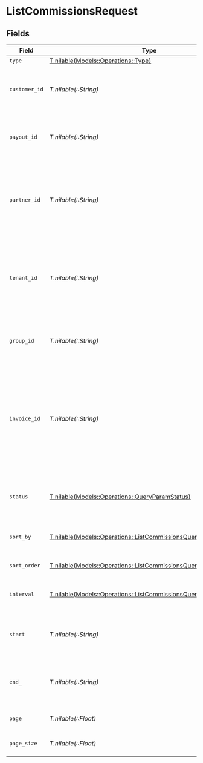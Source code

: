 # ListCommissionsRequest


## Fields

| Field                                                                                                                                                         | Type                                                                                                                                                          | Required                                                                                                                                                      | Description                                                                                                                                                   | Example                                                                                                                                                       |
| ------------------------------------------------------------------------------------------------------------------------------------------------------------- | ------------------------------------------------------------------------------------------------------------------------------------------------------------- | ------------------------------------------------------------------------------------------------------------------------------------------------------------- | ------------------------------------------------------------------------------------------------------------------------------------------------------------- | ------------------------------------------------------------------------------------------------------------------------------------------------------------- |
| `type`                                                                                                                                                        | [T.nilable(Models::Operations::Type)](../../models/operations/type.md)                                                                                        | :heavy_minus_sign:                                                                                                                                            | N/A                                                                                                                                                           |                                                                                                                                                               |
| `customer_id`                                                                                                                                                 | *T.nilable(::String)*                                                                                                                                         | :heavy_minus_sign:                                                                                                                                            | Filter the list of commissions by the associated customer.                                                                                                    |                                                                                                                                                               |
| `payout_id`                                                                                                                                                   | *T.nilable(::String)*                                                                                                                                         | :heavy_minus_sign:                                                                                                                                            | Filter the list of commissions by the associated payout.                                                                                                      |                                                                                                                                                               |
| `partner_id`                                                                                                                                                  | *T.nilable(::String)*                                                                                                                                         | :heavy_minus_sign:                                                                                                                                            | Filter the list of commissions by the associated partner. When specified, takes precedence over `tenantId`.                                                   |                                                                                                                                                               |
| `tenant_id`                                                                                                                                                   | *T.nilable(::String)*                                                                                                                                         | :heavy_minus_sign:                                                                                                                                            | Filter the list of commissions by the associated partner's `tenantId` (their unique ID within your database).                                                 |                                                                                                                                                               |
| `group_id`                                                                                                                                                    | *T.nilable(::String)*                                                                                                                                         | :heavy_minus_sign:                                                                                                                                            | Filter the list of commissions by the associated partner group.                                                                                               |                                                                                                                                                               |
| `invoice_id`                                                                                                                                                  | *T.nilable(::String)*                                                                                                                                         | :heavy_minus_sign:                                                                                                                                            | Filter the list of commissions by the associated invoice. Since invoiceId is unique on a per-program basis, this will only return one commission per invoice. |                                                                                                                                                               |
| `status`                                                                                                                                                      | [T.nilable(Models::Operations::QueryParamStatus)](../../models/operations/queryparamstatus.md)                                                                | :heavy_minus_sign:                                                                                                                                            | Filter the list of commissions by their corresponding status.                                                                                                 |                                                                                                                                                               |
| `sort_by`                                                                                                                                                     | [T.nilable(Models::Operations::ListCommissionsQueryParamSortBy)](../../models/operations/listcommissionsqueryparamsortby.md)                                  | :heavy_minus_sign:                                                                                                                                            | The field to sort the list of commissions by.                                                                                                                 |                                                                                                                                                               |
| `sort_order`                                                                                                                                                  | [T.nilable(Models::Operations::ListCommissionsQueryParamSortOrder)](../../models/operations/listcommissionsqueryparamsortorder.md)                            | :heavy_minus_sign:                                                                                                                                            | The sort order for the list of commissions.                                                                                                                   |                                                                                                                                                               |
| `interval`                                                                                                                                                    | [T.nilable(Models::Operations::ListCommissionsQueryParamInterval)](../../models/operations/listcommissionsqueryparaminterval.md)                              | :heavy_minus_sign:                                                                                                                                            | The interval to retrieve commissions for.                                                                                                                     |                                                                                                                                                               |
| `start`                                                                                                                                                       | *T.nilable(::String)*                                                                                                                                         | :heavy_minus_sign:                                                                                                                                            | The start date of the date range to filter the commissions by.                                                                                                |                                                                                                                                                               |
| `end_`                                                                                                                                                        | *T.nilable(::String)*                                                                                                                                         | :heavy_minus_sign:                                                                                                                                            | The end date of the date range to filter the commissions by.                                                                                                  |                                                                                                                                                               |
| `page`                                                                                                                                                        | *T.nilable(::Float)*                                                                                                                                          | :heavy_minus_sign:                                                                                                                                            | The page number for pagination.                                                                                                                               | 1                                                                                                                                                             |
| `page_size`                                                                                                                                                   | *T.nilable(::Float)*                                                                                                                                          | :heavy_minus_sign:                                                                                                                                            | The number of items per page.                                                                                                                                 | 50                                                                                                                                                            |